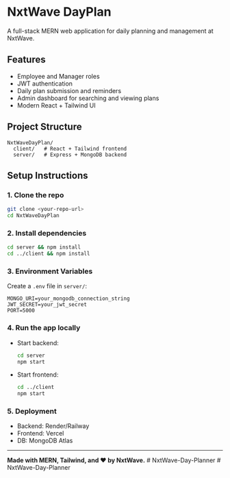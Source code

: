 # NxtWave DayPlan

A full-stack MERN web application for daily planning and management at NxtWave.

## Features
- Employee and Manager roles
- JWT authentication
- Daily plan submission and reminders
- Admin dashboard for searching and viewing plans
- Modern React + Tailwind UI

## Project Structure
```
NxtWaveDayPlan/
  client/   # React + Tailwind frontend
  server/   # Express + MongoDB backend
```

## Setup Instructions

### 1. Clone the repo
```sh
git clone <your-repo-url>
cd NxtWaveDayPlan
```

### 2. Install dependencies
```sh
cd server && npm install
cd ../client && npm install
```

### 3. Environment Variables
Create a `.env` file in `server/`:
```
MONGO_URI=your_mongodb_connection_string
JWT_SECRET=your_jwt_secret
PORT=5000
```

### 4. Run the app locally
- Start backend:
  ```sh
  cd server
  npm start
  ```
- Start frontend:
  ```sh
  cd ../client
  npm start
  ```

### 5. Deployment
- Backend: Render/Railway
- Frontend: Vercel
- DB: MongoDB Atlas

---

**Made with MERN, Tailwind, and ❤️ by NxtWave.** #   N x t W a v e - D a y - P l a n n e r  
 #   N x t W a v e - D a y - P l a n n e r  
 